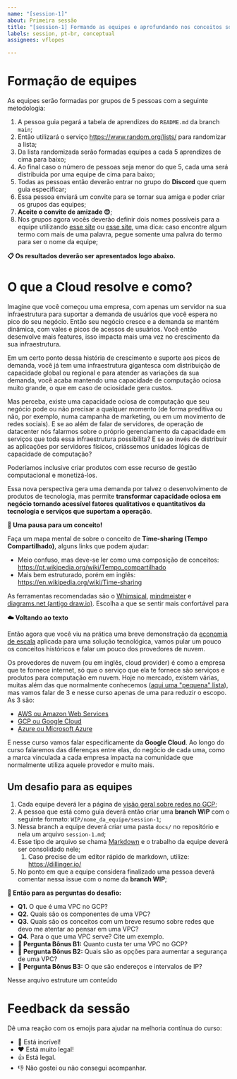 ```yaml
---
name: "[session-1]"
about: Primeira sessão
title: "[session-1] Formando as equipes e aprofundando nos conceitos sobre nuvem"
labels: session, pt-br, conceptual
assignees: vflopes

---
```


# Formação de equipes

As equipes serão formadas por grupos de 5 pessoas com a seguinte metodologia:

1. A pessoa guia pegará a tabela de aprendizes do `README.md` da branch `main`;
2. Então utilizará o serviço https://www.random.org/lists/ para randomizar a lista;
3. Da lista randomizada serão formadas equipes a cada 5 aprendizes de cima para baixo;
4. Ao final caso o número de pessoas seja menor do que 5, cada uma será distribuida por uma equipe de cima para baixo;
5. Todas as pessoas então deverão entrar no grupo do **Discord** que quem guia especificar;
6. Essa pessoa enviará um convite para se tornar sua amiga e poder criar os grupos das equipes;
7. **Aceite o convite de amizade 😊**;
8. Nos grupos agora vocês deverão definir dois nomes possíveis para a equipe utilizando [esse site](https://colornames.org/fresh/) ou [esse site](https://pt.wikipedia.org/wiki/Lista_de_povos_ind%C3%ADgenas_do_Brasil), uma dica: caso encontre algum termo com mais de uma palavra, pegue somente uma palvra do termo para ser o nome da equipe;

**📋 Os resultados deverão ser apresentados logo abaixo.**

# O que a Cloud resolve e como?

Imagine que você começou uma empresa, com apenas um servidor na sua infraestrutura para suportar a demanda de usuários que você espera no pico do seu negócio. Então seu negócio cresce e a demanda se mantém dinâmica, com vales e picos de acessos de usuários. Você então desenvolve mais features, isso impacta mais uma vez no crescimento da sua infraestrutura.

Em um certo ponto dessa história de crescimento e suporte aos picos de demanda, você já tem uma infraestrutura gigantesca com distribuição de capacidade global ou regional e para atender as variações da sua demanda, você acaba mantendo uma capacidade de computação ociosa muito grande, o que em caso de ociosidade gera custos.

Mas perceba, existe uma capacidade ociosa de computação que seu negócio pode ou não precisar a qualquer momento (de forma preditiva ou não, por exemplo, numa campanha de marketing, ou em um movimento de redes sociais). E se ao além de falar de servidores, de operação de datacenter nós falarmos sobre o próprio gerenciamento da capacidade em serviços que toda essa infraestrutura possibilita? E se ao invés de distribuir as aplicações por servidores físicos, criássemos unidades lógicas de capacidade de computação?

Poderíamos inclusive criar produtos com esse recurso de gestão computacional e monetizá-los.

Essa nova perspectiva gera uma demanda por talvez o desenvolvimento de produtos de tecnologia, mas permite **transformar capacidade ociosa em negócio tornando acessível fatores qualitativos e quantitativos da tecnologia e serviços que suportam a operação**.

**💬 Uma pausa para um conceito!**

Faça um mapa mental de sobre o conceito de **Time-sharing (Tempo Compartilhado)**, alguns links que podem ajudar:

- Meio confuso, mas deve-se ler como uma composição de conceitos: https://pt.wikipedia.org/wiki/Tempo_compartilhado
- Mais bem estruturado, porém em inglês: https://en.wikipedia.org/wiki/Time-sharing

As ferramentas recomendadas são o [Whimsical](https://whimsical.com/), [mindmeister](https://www.mindmeister.com/) e [diagrams.net (antigo draw.io)](https://www.diagrams.net/). Escolha a que se sentir mais confortável para

**☁️ Voltando ao texto**

Então agora que você viu na prática uma breve demonstração da [economia de escala](https://pt.wikipedia.org/wiki/Economia_de_escala) aplicada para uma solução tecnológica, vamos pular um pouco os conceitos históricos e falar um pouco dos provedores de nuvem.

Os provedores de nuvem (ou em inglês, cloud provider) é como a empresa que te fornece internet, só que o serviço que ela te fornece são serviços e produtos para computação em nuvem. Hoje no mercado, existem várias, muitas além das que normalmente conhecemos ([aqui uma "pequena" lista](https://en.wikipedia.org/wiki/Category:Cloud_computing_providers)), mas vamos falar de 3 e nesse curso apenas de uma para reduzir o escopo. As 3 são:

- [AWS ou Amazon Web Services](https://aws.amazon.com/)
- [GCP ou Google Cloud](https://cloud.google.com/)
- [Azure ou Microsoft Azure](https://azure.microsoft.com/en-us/)

E nesse curso vamos falar especificamente da **Google Cloud**. Ao longo do curso falaremos das diferenças entre elas, do negócio de cada uma, como a marca vinculada a cada empresa impacta na comunidade que normalmente utiliza aquele provedor e muito mais.

## Um desafio para as equipes

1. Cada equipe deverá ler a página de [visão geral sobre redes no GCP](https://cloud.google.com/vpc/docs/overview);
2. A pessoa que está como guia deverá então criar uma **branch WIP** com o seguinte formato: `WIP/nome_da_equipe/session-1`;
3. Nessa branch a equipe deverá criar uma pasta `docs/` no repositório e nela um arquivo `session-1.md`;
4. Esse tipo de arquivo se chama [Markdown](https://experienceleague.adobe.com/docs/contributor/contributor-guide/writing-essentials/markdown.html?lang=pt-BR) e o trabalho da equipe deverá ser consolidado nele;
   1. Caso precise de um editor rápido de markdown, utilize: https://dillinger.io/
5. No ponto em que a equipe considera finalizado uma pessoa deverá comentar nessa issue com o nome da **branch WIP**;

**👾 Então para as perguntas do desafio:**

- **Q1.** O que é uma VPC no GCP?
- **Q2.** Quais são os componentes de uma VPC?
- **Q3.** Quais são os conceitos com um breve resumo sobre redes que devo me atentar ao pensar em uma VPC?
- **Q4.** Para o que uma VPC serve? Cite um exemplo.
- **🚀 Pergunta Bônus B1:** Quanto custa ter uma VPC no GCP?
- **🚀 Pergunta Bônus B2:** Quais são as opções para aumentar a segurança de uma VPC?
- **🚀 Pergunta Bônus B3:** O que são endereços e intervalos de IP?

Nesse arquivo estruture um conteúdo 

# Feedback da sessão

Dê uma reação com os emojis para ajudar na melhoria contínua do curso: 

- 🎉 Está incrível!
- ❤️️ Está muito legal!
- 👍 Está legal.
- 👎 Não gostei ou não consegui acompanhar.